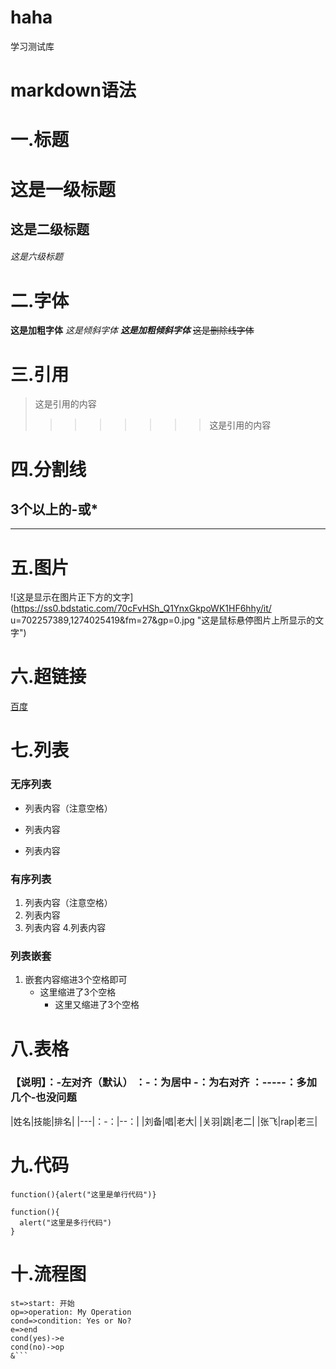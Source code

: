 # haha
学习测试库

# markdown语法
# 一.标题
# 这是一级标题
## 这是二级标题
###### 这是六级标题

# 二.字体
**这是加粗字体**
*这是倾斜字体*
***这是加粗倾斜字体***
~~这是删除线字体~~

# 三.引用
>这是引用的内容
>>>>>>>>这是引用的内容

# 四.分割线
3个以上的-或*
---
***

# 五.图片
![这是显示在图片正下方的文字](https://ss0.bdstatic.com/70cFvHSh_Q1YnxGkpoWK1HF6hhy/it/
u=702257389,1274025419&fm=27&gp=0.jpg "这是鼠标悬停图片上所显示的文字")

# 六.超链接
[百度](http://www.baidu.com)

# 七.列表
### 无序列表
+ 列表内容（注意空格）
- 列表内容
* 列表内容

### 有序列表
1. 列表内容（注意空格）
2. 列表内容
3. 列表内容
4.列表内容

### 列表嵌套
1. 嵌套内容缩进3个空格即可
   + 这里缩进了3个空格
      + 这里又缩进了3个空格
      
# 八.表格
### 【说明】：-左对齐（默认）  ：-：为居中  -：为右对齐  ：-----：多加几个-也没问题
|姓名|技能|排名|
|---|：-：|--：|
|刘备|唱|老大|
|关羽|跳|老二|
|张飞|rap|老三|

# 九.代码
`function(){alert("这里是单行代码")}`

```
function(){
  alert("这里是多行代码")
}
```

# 十.流程图
```flow
st=>start: 开始
op=>operation: My Operation
cond=>condition: Yes or No?
e=>end
cond(yes)->e
cond(no)->op
&```


